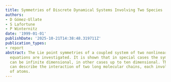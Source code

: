 ```yaml
---
title: Symmetries of Discrete Dynamical Systems Involving Two Species
authors:
- D Gómez-Ullate
- S Lafortune
- P Winternitz
date: '1999-01-01'
publishDate: '2025-10-21T14:38:48.319711Z'
publication_types:
- report
abstract: The Lie point symmetries of a coupled system of two nonlinear differential-difference
  equations are investigated. It is shown that in special cases the symmetry group
  can be infinite dimensional, in other cases up to ten dimensional. The equations
  can describe the interaction of two long molecular chains, each involving one type
  of atoms.
---
```

